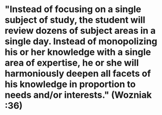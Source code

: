 # "Instead of focusing on a single subject of study, the student will review dozens of subject areas in a single day. Instead of monopolizing his or her knowledge with a single area of expertise, he or she will harmoniously deepen all facets of his knowledge in proportion to needs and/or interests." (Wozniak :36)